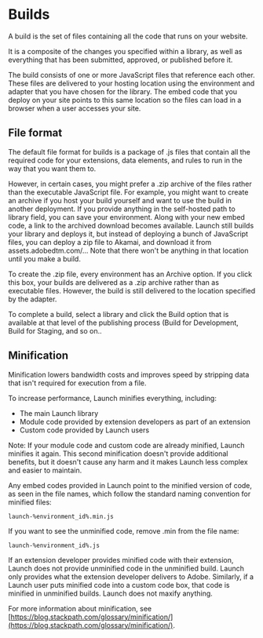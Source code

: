 # Builds

A build is the set of files containing all the code that runs on your website.

It is a composite of the changes you specified within a library, as well as everything that has been submitted, approved, or published before it.

The build consists of one or more JavaScript files that reference each other. These files are delivered to your hosting location using the environment and adapter that you have chosen for the library. The embed code that you deploy on your site points to this same location so the files can load in a browser when a user accesses your site.

## File format

The default file format for builds is a package of .js files that contain all the required code for your extensions, data elements, and rules to run in the way that you want them to.

However, in certain cases, you might prefer a .zip archive of the files rather than the executable JavaScript file. For example, you might want to create an archive if you host your build yourself and want to use the build in another deployment.  If you provide anything in the self-hosted path to library field, you can save your environment.  Along with your new embed code, a link to the archived download becomes available.  Launch still builds your library and deploys it, but instead of deploying a bunch of JavaScript files, you can deploy a zip file to Akamai, and download it from assets.adobedtm.com/... Note that there won't be anything in that location until you make a build.

To create the .zip file, every environment has an Archive option. If you click this box, your builds are delivered as a .zip archive rather than as executable files. However, the build is still delivered to the location specified by the adapter.

To complete a build, select a library and click the Build option that is available at that level of the publishing process \(Build for Development, Build for Staging, and so on..

## Minification

Minification lowers bandwidth costs and improves speed by stripping data that isn't required for execution from a file.

To increase performance, Launch minifies everything, including:

* The main Launch library
* Module code provided by extension developers as part of an extension
* Custom code provided by Launch users

Note: If your module code and custom code are already minified, Launch minifies it again. This second minification doesn't provide additional benefits, but it doesn't cause any harm and it makes Launch less complex and easier to maintain.

Any embed codes provided in Launch point to the minified version of code, as seen in the file names, which follow the standard naming convention for minified files:

`launch-%environment_id%.min.js`

If you want to see the unminified code, remove .min from the file name:

`launch-%environment_id%.js`

If an extension developer provides minified code with their extension, Launch does not provide unminified code in the unminified build. Launch only provides what the extension developer delivers to Adobe. Similarly, if a Launch user puts minified code into a custom code box, that code is minified in unminified builds. Launch does not maxify anything.

For more information about minification, see [https://blog.stackpath.com/glossary/minification/](https://blog.stackpath.com/glossary/minification/).

